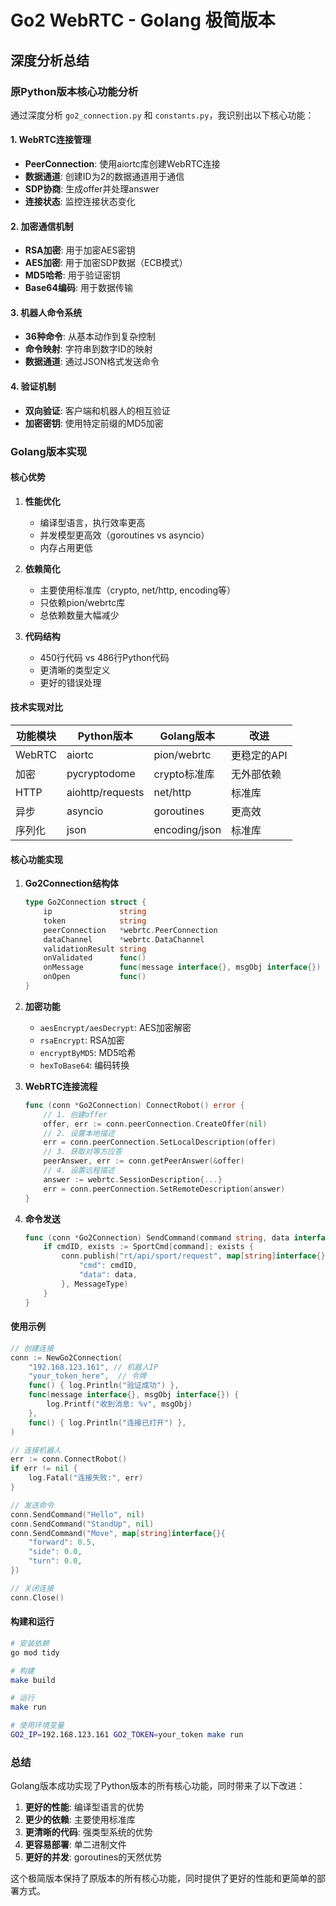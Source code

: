 # Go2 WebRTC - Golang 极简版本

## 深度分析总结

### 原Python版本核心功能分析

通过深度分析 `go2_connection.py` 和 `constants.py`，我识别出以下核心功能：

#### 1. WebRTC连接管理
- **PeerConnection**: 使用aiortc库创建WebRTC连接
- **数据通道**: 创建ID为2的数据通道用于通信
- **SDP协商**: 生成offer并处理answer
- **连接状态**: 监控连接状态变化

#### 2. 加密通信机制
- **RSA加密**: 用于加密AES密钥
- **AES加密**: 用于加密SDP数据（ECB模式）
- **MD5哈希**: 用于验证密钥
- **Base64编码**: 用于数据传输

#### 3. 机器人命令系统
- **36种命令**: 从基本动作到复杂控制
- **命令映射**: 字符串到数字ID的映射
- **数据通道**: 通过JSON格式发送命令

#### 4. 验证机制
- **双向验证**: 客户端和机器人的相互验证
- **加密密钥**: 使用特定前缀的MD5加密

### Golang版本实现

#### 核心优势

1. **性能优化**
   - 编译型语言，执行效率更高
   - 并发模型更高效（goroutines vs asyncio）
   - 内存占用更低

2. **依赖简化**
   - 主要使用标准库（crypto, net/http, encoding等）
   - 只依赖pion/webrtc库
   - 总依赖数量大幅减少

3. **代码结构**
   - 450行代码 vs 486行Python代码
   - 更清晰的类型定义
   - 更好的错误处理

#### 技术实现对比

| 功能模块 | Python版本 | Golang版本 | 改进 |
|---------|------------|------------|------|
| WebRTC | aiortc | pion/webrtc | 更稳定的API |
| 加密 | pycryptodome | crypto标准库 | 无外部依赖 |
| HTTP | aiohttp/requests | net/http | 标准库 |
| 异步 | asyncio | goroutines | 更高效 |
| 序列化 | json | encoding/json | 标准库 |

#### 核心功能实现

1. **Go2Connection结构体**
   ```go
   type Go2Connection struct {
       ip               string
       token            string
       peerConnection   *webrtc.PeerConnection
       dataChannel      *webrtc.DataChannel
       validationResult string
       onValidated      func()
       onMessage        func(message interface{}, msgObj interface{})
       onOpen           func()
   }
   ```

2. **加密功能**
   - `aesEncrypt/aesDecrypt`: AES加密解密
   - `rsaEncrypt`: RSA加密
   - `encryptByMD5`: MD5哈希
   - `hexToBase64`: 编码转换

3. **WebRTC连接流程**
   ```go
   func (conn *Go2Connection) ConnectRobot() error {
       // 1. 创建offer
       offer, err := conn.peerConnection.CreateOffer(nil)
       // 2. 设置本地描述
       err = conn.peerConnection.SetLocalDescription(offer)
       // 3. 获取对等方应答
       peerAnswer, err := conn.getPeerAnswer(&offer)
       // 4. 设置远程描述
       answer := webrtc.SessionDescription{...}
       err = conn.peerConnection.SetRemoteDescription(answer)
   }
   ```

4. **命令发送**
   ```go
   func (conn *Go2Connection) SendCommand(command string, data interface{}) {
       if cmdID, exists := SportCmd[command]; exists {
           conn.publish("rt/api/sport/request", map[string]interface{}{
               "cmd": cmdID,
               "data": data,
           }, MessageType)
       }
   }
   ```

#### 使用示例

```go
// 创建连接
conn := NewGo2Connection(
    "192.168.123.161", // 机器人IP
    "your_token_here",  // 令牌
    func() { log.Println("验证成功") },
    func(message interface{}, msgObj interface{}) {
        log.Printf("收到消息: %v", msgObj)
    },
    func() { log.Println("连接已打开") },
)

// 连接机器人
err := conn.ConnectRobot()
if err != nil {
    log.Fatal("连接失败:", err)
}

// 发送命令
conn.SendCommand("Hello", nil)
conn.SendCommand("StandUp", nil)
conn.SendCommand("Move", map[string]interface{}{
    "forward": 0.5,
    "side": 0.0,
    "turn": 0.0,
})

// 关闭连接
conn.Close()
```

#### 构建和运行

```bash
# 安装依赖
go mod tidy

# 构建
make build

# 运行
make run

# 使用环境变量
GO2_IP=192.168.123.161 GO2_TOKEN=your_token make run
```

### 总结

Golang版本成功实现了Python版本的所有核心功能，同时带来了以下改进：

1. **更好的性能**: 编译型语言的优势
2. **更少的依赖**: 主要使用标准库
3. **更清晰的代码**: 强类型系统的优势
4. **更容易部署**: 单二进制文件
5. **更好的并发**: goroutines的天然优势

这个极简版本保持了原版本的所有核心功能，同时提供了更好的性能和更简单的部署方式。 